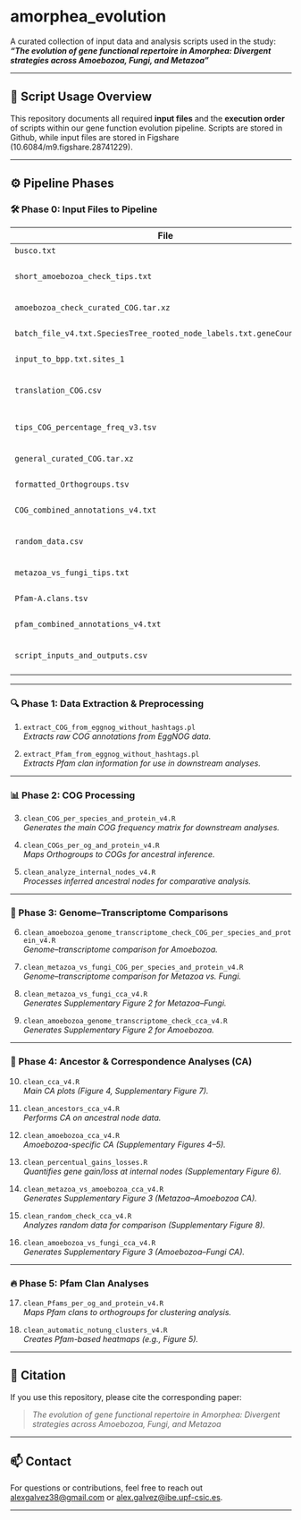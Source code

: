 # amorphea_evolution

A curated collection of input data and analysis scripts used in the study:  
**_“The evolution of gene functional repertoire in Amorphea: Divergent strategies across Amoebozoa, Fungi, and Metazoa”_**

---

## 📜 Script Usage Overview

This repository documents all required **input files** and the **execution order** of scripts within our gene function evolution pipeline. Scripts are stored in Github, while input files are stored in Figshare (10.6084/m9.figshare.28741229).

---

## ⚙️ Pipeline Phases

### 🛠️ Phase 0: Input Files to Pipeline

| File | Description |
|------|-------------|
| `busco.txt` | Species BUSCO values |
| `short_amoebozoa_check_tips.txt` | Metadata for added Amoebozoa genomes/transcriptomes |
| `amoebozoa_check_curated_COG.tar.xz` | COGs per protein for Amoebozoa additions |
| `batch_file_v4.txt.SpeciesTree_rooted_node_labels.txt.geneCount.txt` | Notung-based gene gain/loss inference |
| `input_to_bpp.txt.sites_1` | Input for Bppancestor ancestral inference |
| `translation_COG.csv` | Abbreviations and descriptions of COG categories |
| `tips_COG_percentage_freq_v3.tsv` | Intermediate COG composition (Rirr excluded) |
| `general_curated_COG.tar.xz` | COGs per protein in core dataset species |
| `formatted_Orthogroups.tsv` | Orthogroup composition data |
| `COG_combined_annotations_v4.txt` | COG annotations for all proteins |
| `random_data.csv` | Randomly simulated species COG compositions |
| `metazoa_vs_fungi_tips.txt` | Transcriptome metadata for Metazoa and Fungi |
| `Pfam-A.clans.tsv` | Translation table from Pfam domains to clans |
| `pfam_combined_annotations_v4.txt` | Pfam annotations for all proteins |
| `script_inputs_and_outputs.csv` | Table of scripts with input/output file mappings |

---

### 🔍 Phase 1: Data Extraction & Preprocessing

1. `extract_COG_from_eggnog_without_hashtags.pl`  
   _Extracts raw COG annotations from EggNOG data._

2. `extract_Pfam_from_eggnog_without_hashtags.pl`  
   _Extracts Pfam clan information for use in downstream analyses._

---

### 📊 Phase 2: COG Processing

3. `clean_COG_per_species_and_protein_v4.R`  
   _Generates the main COG frequency matrix for downstream analyses._

4. `clean_COGs_per_og_and_protein_v4.R`  
   _Maps Orthogroups to COGs for ancestral inference._

5. `clean_analyze_internal_nodes_v4.R`  
   _Processes inferred ancestral nodes for comparative analysis._

---

### 🔄 Phase 3: Genome–Transcriptome Comparisons

6. `clean_amoebozoa_genome_transcriptome_check_COG_per_species_and_protein_v4.R`  
   _Genome–transcriptome comparison for Amoebozoa._

7. `clean_metazoa_vs_fungi_COG_per_species_and_protein_v4.R`  
   _Genome–transcriptome comparison for Metazoa vs. Fungi._

8. `clean_metazoa_vs_fungi_cca_v4.R`  
   _Generates Supplementary Figure 2 for Metazoa–Fungi._

9. `clean_amoebozoa_genome_transcriptome_check_cca_v4.R`  
   _Generates Supplementary Figure 2 for Amoebozoa._

---

### 🧠 Phase 4: Ancestor & Correspondence Analyses (CA)

10. `clean_cca_v4.R`  
    _Main CA plots (Figure 4, Supplementary Figure 7)._

11. `clean_ancestors_cca_v4.R`  
    _Performs CA on ancestral node data._

12. `clean_amoebozoa_cca_v4.R`  
    _Amoebozoa-specific CA (Supplementary Figures 4–5)._

13. `clean_percentual_gains_losses.R`  
    _Quantifies gene gain/loss at internal nodes (Supplementary Figure 6)._

14. `clean_metazoa_vs_amoebozoa_cca_v4.R`  
    _Generates Supplementary Figure 3 (Metazoa–Amoebozoa CA)._

15. `clean_random_check_cca_v4.R`  
    _Analyzes random data for comparison (Supplementary Figure 8)._

16. `clean_amoebozoa_vs_fungi_cca_v4.R`  
    _Generates Supplementary Figure 3 (Amoebozoa–Fungi CA)._

---

### 🔥 Phase 5: Pfam Clan Analyses

17. `clean_Pfams_per_og_and_protein_v4.R`  
    _Maps Pfam clans to orthogroups for clustering analysis._

18. `clean_automatic_notung_clusters_v4.R`  
    _Creates Pfam-based heatmaps (e.g., Figure 5)._

---

## 🧾 Citation

If you use this repository, please cite the corresponding paper:  
> _The evolution of gene functional repertoire in Amorphea: Divergent strategies across Amoebozoa, Fungi, and Metazoa_

---

## 📫 Contact

For questions or contributions, feel free to reach out alexgalvez38@gmail.com or alex.galvez@ibe.upf-csic.es.

---

